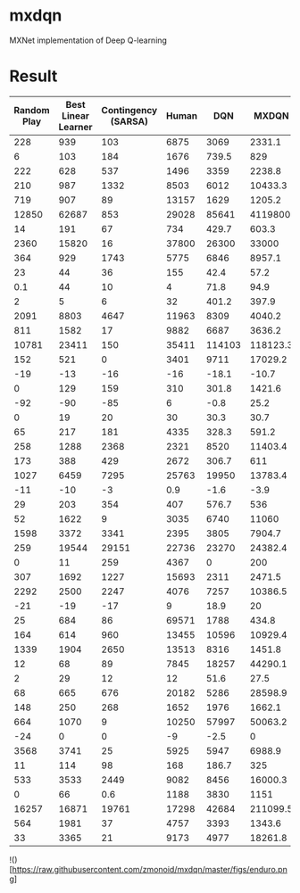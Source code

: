 # mxdqn
MXNet implementation of Deep Q-learning

# Result
| Random Play | Best Linear Learner | Contingency (SARSA) | Human | DQN    | MXDQN    | Normalized DQN (% Human) | Normalized MXDQN (% Human) |
|-------------|---------------------|---------------------|-------|--------|----------|--------------------------|----------------------------|
| 228         | 939                 | 103                 | 6875  | 3069   | 2331.1   | 43%                      | 32%                        |
| 6           | 103                 | 184                 | 1676  | 739.5  | 829      | 44%                      | 49%                        |
| 222         | 628                 | 537                 | 1496  | 3359   | 2238.8   | 246%                     | 158%                       |
| 210         | 987                 | 1332                | 8503  | 6012   | 10433.3  | 70%                      | 123%                       |
| 719         | 907                 | 89                  | 13157 | 1629   | 1205.2   | 7%                       | 4%                         |
| 12850       | 62687               | 853                 | 29028 | 85641  | 4119800  | 450%                     | 25386%                     |
| 14          | 191                 | 67                  | 734   | 429.7  | 603.3    | 58%                      | 82%                        |
| 2360        | 15820               | 16                  | 37800 | 26300  | 33000    | 68%                      | 86%                        |
| 364         | 929                 | 1743                | 5775  | 6846   | 8957.1   | 120%                     | 159%                       |
| 23          | 44                  | 36                  | 155   | 42.4   | 57.2     | 15%                      | 26%                        |
| 0.1         | 44                  | 10                  | 4     | 71.8   | 94.9     | 1708%                    | 2257%                      |
| 2           | 5                   | 6                   | 32    | 401.2  | 397.9    | 1327%                    | 1316%                      |
| 2091        | 8803                | 4647                | 11963 | 8309   | 4040.2   | 63%                      | 20%                        |
| 811         | 1582                | 17                  | 9882  | 6687   | 3636.2   | 65%                      | 31%                        |
| 10781       | 23411               | 150                 | 35411 | 114103 | 118123.3 | 420%                     | 436%                       |
| 152         | 521                 | 0                   | 3401  | 9711   | 17029.2  | 294%                     | 519%                       |
| -19         | -13                 | -16                 | -16   | -18.1  | -10.7    | 17%                      | 255%                       |
| 0           | 129                 | 159                 | 310   | 301.8  | 1421.6   | 98%                      | 459%                       |
| -92         | -90                 | -85                 | 6     | -0.8   | 25.2     | 94%                      | 120%                       |
| 0           | 19                  | 20                  | 30    | 30.3   | 30.7     | 102%                     | 104%                       |
| 65          | 217                 | 181                 | 4335  | 328.3  | 591.2    | 6%                       | 12%                        |
| 258         | 1288                | 2368                | 2321  | 8520   | 11403.4  | 400%                     | 540%                       |
| 173         | 388                 | 429                 | 2672  | 306.7  | 611      | 5%                       | 18%                        |
| 1027        | 6459                | 7295                | 25763 | 19950  | 13783.4  | 77%                      | 52%                        |
| -11         | -10                 | -3                  | 0.9   | -1.6   | -3.9     | 79%                      | 60%                        |
| 29          | 203                 | 354                 | 407   | 576.7  | 536      | 145%                     | 134%                       |
| 52          | 1622                | 9                   | 3035  | 6740   | 11060    | 224%                     | 369%                       |
| 1598        | 3372                | 3341                | 2395  | 3805   | 7904.7   | 277%                     | 791%                       |
| 259         | 19544               | 29151               | 22736 | 23270  | 24382.4  | 102%                     | 107%                       |
| 0           | 11                  | 259                 | 4367  | 0      | 200      | 0.0%                     | 5%                         |
| 307         | 1692                | 1227                | 15693 | 2311   | 2471.5   | 13%                      | 14%                        |
| 2292        | 2500                | 2247                | 4076  | 7257   | 10386.5  | 278%                     | 454%                       |
| -21         | -19                 | -17                 | 9     | 18.9   | 20       | 132%                     | 136%                       |
| 25          | 684                 | 86                  | 69571 | 1788   | 434.8    | 3%                       | 1%                         |
| 164         | 614                 | 960                 | 13455 | 10596  | 10929.4  | 79%                      | 81%                        |
| 1339        | 1904                | 2650                | 13513 | 8316   | 1451.8   | 57%                      | 1%                         |
| 12          | 68                  | 89                  | 7845  | 18257  | 44290.1  | 233%                     | 565%                       |
| 2           | 29                  | 12                  | 12    | 51.6   | 27.5     | 509%                     | 261%                       |
| 68          | 665                 | 676                 | 20182 | 5286   | 28598.9  | 26%                      | 142%                       |
| 148         | 250                 | 268                 | 1652  | 1976   | 1662.1   | 122%                     | 101%                       |
| 664         | 1070                | 9                   | 10250 | 57997  | 50063.2  | 598%                     | 515%                       |
| -24         | 0                   | 0                   | -9    | -2.5   | 0        | 143%                     | 160%                       |
| 3568        | 3741                | 25                  | 5925  | 5947   | 6988.9   | 101%                     | 145%                       |
| 11          | 114                 | 98                  | 168   | 186.7  | 325      | 112%                     | 201%                       |
| 533         | 3533                | 2449                | 9082  | 8456   | 16000.3  | 93%                      | 181%                       |
| 0           | 66                  | 0.6                 | 1188  | 3830   | 1151     | 32%                      | 97%                        |
| 16257       | 16871               | 19761               | 17298 | 42684  | 211099.5 | 2539%                    | 18717%                     |
| 564         | 1981                | 37                  | 4757  | 3393   | 1343.6   | 68%                      | 19%                        |
| 33          | 3365                | 21                  | 9173  | 4977   | 18261.8  | 54%                      | 199%                       |


!()[https://raw.githubusercontent.com/zmonoid/mxdqn/master/figs/enduro.png]
